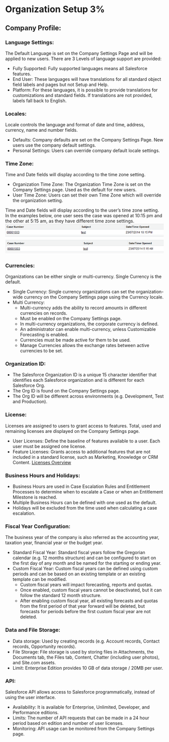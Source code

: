 # Organization Setup 3% 
## Company Profile:

### Language Settings:
The Default Language is set on the Company Settings Page and will be applied to new users. There are 3 Levels of language support are provided:
* Fully Supported: Fully supported languages means all Salesforce features.
* End User: These languages will have translations for all standard object field labels and pages but not Setup and Help. 
* Platform: For these languages, it is possible to provide translations for customizations and standard fields. If translations are not provided, labels fall back to English.

### Locales:
Locale controls the language and format of date and time, address, currency, name and number fields.
* Defaults: Company defaults are set on the Company Settings Page. New users use the company default settings.
* Personal Settings: Users can override company default locale settings. 

### Time Zone: 
Time and Date fields will display according to the time zone setting.
* Organization Time Zone: The Organization Time Zone is set on the Company Settings page. Used as the default for new users.
* User Time Zone: Users can set their own Time Zone which will override the organization setting. 

Time and Date fields will display according to the user’s time zone setting. In the examples below, one user sees the case was opened at 10:15 pm and the other at 5:15 am, as they have different time zone settings.
![Time Zone](./images/Case_TimeZone_1.png)
![Time Zone](./images/Case_Time_Zone_2.png)

### Currencies:
Organizations can be either single or multi-currency. Single Currency is the default.
* Single Currency: Single currency organizations can set the organization-wide currency on the Company Settings page using the Currency locale.
* Multi Currency: 
    * Multi-currency adds the ability to record amounts in different currencies on records. 
    * Must be enabled on the Company Settings page. 
    * In multi-currency organizations, the corporate currency is defined. 
    * An administrator can enable multi-currency, unless Customizable Forecasting is enabled.
    * Currencies must be made active for them to be used.
    * Manage Currencies allows the exchange rates between active currencies to be set.

### Organization ID:

* The Salesforce Organization ID is a unique 15 character identifier that identifies each Salesforce organization and is different for each Salesforce Org.
* The Org ID is found on the Company Settings page.
* The Org ID will be different across environments (e.g. Development, Test and Production).

### License:
Licenses are assigned to users to grant access to features. Total, used and remaining licenses are displayed on the Company Settings page.
* User Licenses: Define the baseline of features available to a user. Each user must be assigned one license. 
* Feature Licenses: Grants access to additional features that are not included in a standard license, such as Marketing, Knowledge or CRM Content. 
[Licenses Overview](https://help.salesforce.com/articleView?id=users_licenses_overview.htm&type=5)

### Business Hours and Holidays:
* Business Hours are used in Case Escalation Rules and Entitlement Processes to determine when to escalate a Case or when an Entitlement Milestone is reached.
* Multiple Business Hours can be defined with one used as the default.
* Holidays will be excluded from the time used when calculating a case escalation.

### Fiscal Year Configuration:
The business year of the company is also referred as the accounting year, taxation year, financial year or the budget year.
* Standard Fiscal Year: Standard fiscal years follow the Gregorian calendar (e.g. 12 months structure) and can be configured to start on the first day of any month and be named for the starting or ending year.
* Custom Fiscal Year: Custom fiscal years can be defined using custom periods and can be based on an existing template or an existing template can be modified. 
    * Custom fiscal years will impact forecasting, reports and quotas.
    * Once enabled, custom fiscal years cannot be deactivated, but it can follow the standard 12 month structure.
    * After enabling custom fiscal year, all existing forecasts and quotas from the first period of that year forward will be deleted, but forecasts for periods before the first custom fiscal year are not deleted.

### Data and File Storage:
* Data storage: Used by creating records (e.g. Account records, Contact records, Opportunity records). 
* File Storage: File storage is used by storing files in Attachments, the Documents tab, the Files tab, Content, Chatter (including user photos), and Site.com assets. 
* Limit: Enterprise Edition provides 10 GB of data storage / 20MB per user.

### API:
Salesforce API allows access to Salesforce programmatically, instead of using the user interface.
* Availability: It is available for Enterprise, Unlimited, Developer, and Performance editions.
* Limits: The number of API requests that can be made in a 24 hour period based on edition and number of user licenses.
* Monitoring: API usage can be monitored from the Company Settings page.
